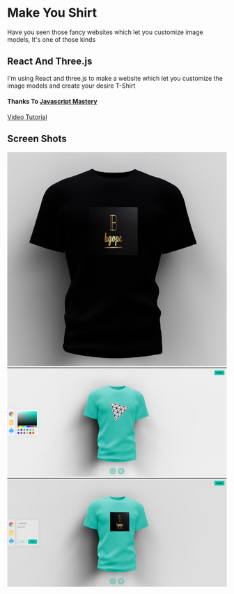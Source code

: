 # Make You Shirt

Have you seen those fancy websites which let you customize image models,
It's one of those kinds

## React And Three.js

I'm using React and three.js to make a website which let you customize the image models and create your desire T-Shirt


#### Thanks To [Javascript Mastery](https://www.youtube.com/@javascriptmastery)

[Video Tutorial](https://www.youtube.com/watch?v=ZqEa8fTxypQ&ab_channel=JavaScriptMastery)


## Screen Shots

![img.png](img.png)
![img_1.png](img_1.png)
![img_2.png](img_2.png)
